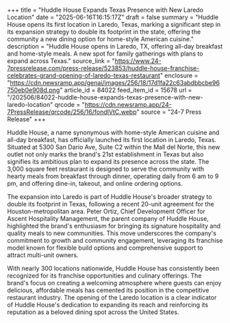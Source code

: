 +++
title = "Huddle House Expands Texas Presence with New Laredo Location"
date = "2025-06-16T16:15:17Z"
draft = false
summary = "Huddle House opens its first location in Laredo, Texas, marking a significant step in its expansion strategy to double its footprint in the state, offering the community a new dining option for home-style American cuisine."
description = "Huddle House opens in Laredo, TX, offering all-day breakfast and home-style meals. A new spot for family gatherings with plans to expand across Texas."
source_link = "https://www.24-7pressrelease.com/press-release/523853/huddle-house-franchise-celebrates-grand-opening-of-laredo-texas-restaurant"
enclosure = "https://cdn.newsramp.app/genai/images/256/18/17d1fa22c63abdbbcbe96750eb0e908d.png"
article_id = 84022
feed_item_id = 15678
url = "/202506/84022-huddle-house-expands-texas-presence-with-new-laredo-location"
qrcode = "https://cdn.newsramp.app/24-7PressRelease/qrcode/256/16/fondIVtC.webp"
source = "24-7 Press Release"
+++

<p>Huddle House, a name synonymous with home-style American cuisine and all-day breakfast, has officially launched its first location in Laredo, Texas. Situated at 5300 San Dario Ave, Suite C2 within the Mall del Norte, this new outlet not only marks the brand's 21st establishment in Texas but also signifies its ambitious plan to expand its presence across the state. The 3,000 square feet restaurant is designed to serve the community with hearty meals from breakfast through dinner, operating daily from 6 am to 9 pm, and offering dine-in, takeout, and online ordering options.</p><p>The expansion into Laredo is part of Huddle House's broader strategy to double its footprint in Texas, following a recent 20-unit agreement for the Houston-metropolitan area. Peter Ortiz, Chief Development Officer for Ascent Hospitality Management, the parent company of Huddle House, highlighted the brand's enthusiasm for bringing its signature hospitality and quality meals to new communities. This move underscores the company's commitment to growth and community engagement, leveraging its franchise model known for flexible build options and comprehensive support to attract multi-unit owners.</p><p>With nearly 300 locations nationwide, Huddle House has consistently been recognized for its franchise opportunities and culinary offerings. The brand's focus on creating a welcoming atmosphere where guests can enjoy delicious, affordable meals has cemented its position in the competitive restaurant industry. The opening of the Laredo location is a clear indicator of Huddle House's dedication to expanding its reach and reinforcing its reputation as a beloved dining spot across the United States.</p>